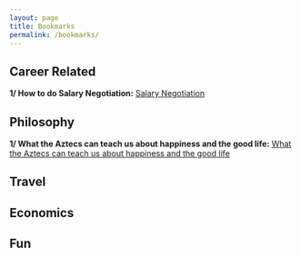 ```yaml
---
layout: page
title: Bookmarks
permalink: /bookmarks/
---
```


**Career Related**
---
>
**1/ How to do Salary Negotiation:** [Salary Negotiation](https://www.kalzumeus.com/2012/01/23/salary-negotiation/)


**Philosophy**
---
>
**1/ What the Aztecs can teach us about happiness and the good life:** [What the Aztecs can teach us about happiness and the good life](https://aeon.co/ideas/what-the-aztecs-can-teach-us-about-happiness-and-the-good-life)


**Travel**
---


**Economics**
---


**Fun**
---
